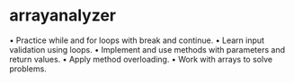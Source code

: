 # arrayanalyzer
• Practice while and for loops with break and continue. • Learn input validation using loops. • Implement and use methods with parameters and return values. • Apply method overloading. • Work with arrays to solve problems.

